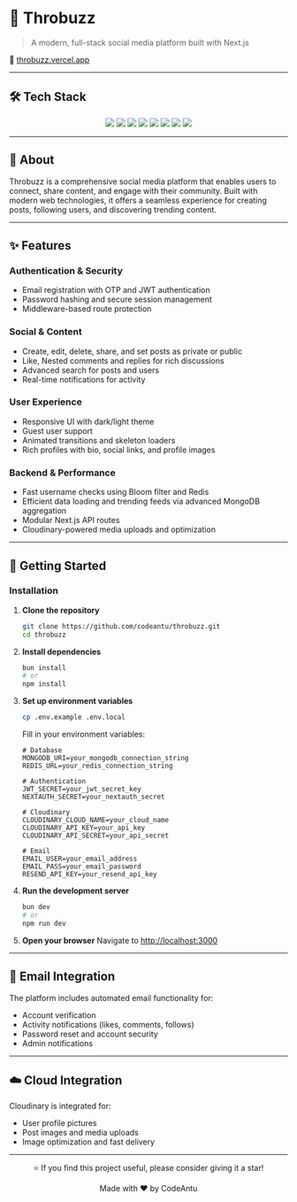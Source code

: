 # 🚀 Throbuzz

> A modern, full-stack social media platform built with Next.js

🚀 [throbuzz.vercel.app](https://throbuzz.vercel.app/)

---

## 🛠️ Tech Stack

<div align="center">
  <img src="https://img.shields.io/badge/Next.js-14-black?style=for-the-badge&logo=next.js" />
  <img src="https://img.shields.io/badge/TypeScript-5-blue?style=for-the-badge&logo=typescript" />
  <img src="https://img.shields.io/badge/MongoDB-green?style=for-the-badge&logo=mongodb" />
  <img src="https://img.shields.io/badge/Tailwind_CSS-38B2AC?style=for-the-badge&logo=tailwind-css" />
  <img src="https://img.shields.io/badge/Redis-DC382D?style=for-the-badge&logo=redis" />
  <img src="https://img.shields.io/badge/Cloudinary-3448C5?style=for-the-badge&logo=cloudinary" />
  <img src="https://img.shields.io/badge/Nodemailer-yellow?style=for-the-badge&logo=nodemailer" />
  <img src="https://img.shields.io/badge/Bun-000000?style=for-the-badge&logo=bun" />
</div>

---

## 📖 About

Throbuzz is a comprehensive social media platform that enables users to connect, share content, and engage with their community. Built with modern web technologies, it offers a seamless experience for creating posts, following users, and discovering trending content.

---

## ✨ Features

### Authentication & Security

- Email registration with OTP and JWT authentication
- Password hashing and secure session management
- Middleware-based route protection

### Social & Content

- Create, edit, delete, share, and set posts as private or public
- Like, Nested comments and replies for rich discussions
- Advanced search for posts and users
- Real-time notifications for activity

### User Experience

- Responsive UI with dark/light theme
- Guest user support
- Animated transitions and skeleton loaders
- Rich profiles with bio, social links, and profile images

### Backend & Performance

- Fast username checks using Bloom filter and Redis
- Efficient data loading and trending feeds via advanced MongoDB aggregation
- Modular Next.js API routes
- Cloudinary-powered media uploads and optimization

---

## 🚀 Getting Started

### Installation

1. **Clone the repository**

   ```bash
   git clone https://github.com/codeantu/throbuzz.git
   cd throbuzz
   ```

2. **Install dependencies**

   ```bash
   bun install
   # or
   npm install
   ```

3. **Set up environment variables**

   ```bash
   cp .env.example .env.local
   ```

   Fill in your environment variables:

   ```env
   # Database
   MONGODB_URI=your_mongodb_connection_string
   REDIS_URL=your_redis_connection_string

   # Authentication
   JWT_SECRET=your_jwt_secret_key
   NEXTAUTH_SECRET=your_nextauth_secret

   # Cloudinary
   CLOUDINARY_CLOUD_NAME=your_cloud_name
   CLOUDINARY_API_KEY=your_api_key
   CLOUDINARY_API_SECRET=your_api_secret

   # Email
   EMAIL_USER=your_email_address
   EMAIL_PASS=your_email_password
   RESEND_API_KEY=your_resend_api_key
   ```

4. **Run the development server**

   ```bash
   bun dev
   # or
   npm run dev
   ```

5. **Open your browser**
   Navigate to [http://localhost:3000](http://localhost:3000)

---

## 📧 Email Integration

The platform includes automated email functionality for:

- Account verification
- Activity notifications (likes, comments, follows)
- Password reset and account security
- Admin notifications

---

## ☁️ Cloud Integration

Cloudinary is integrated for:

- User profile pictures
- Post images and media uploads
- Image optimization and fast delivery

---

<div align="center">
  <p>⭐ If you find this project useful, please consider giving it a star!</p>
  <p>Made with ❤️ by CodeAntu</p>
</div>
